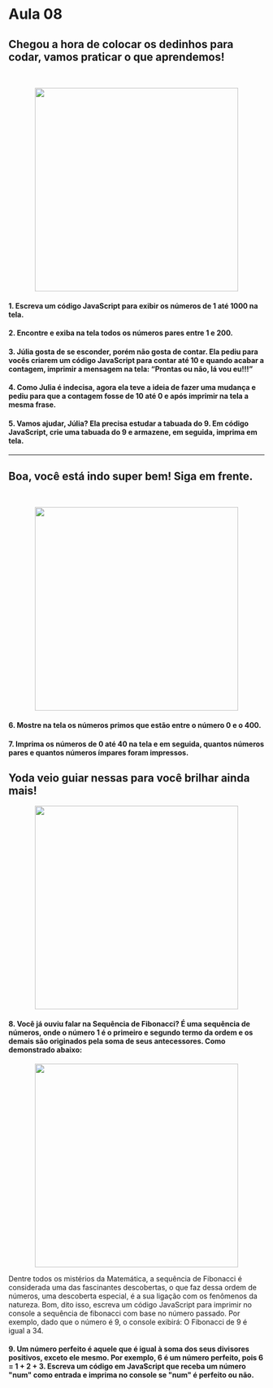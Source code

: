 # Aula 08

 
## Chegou a hora de colocar os dedinhos para codar, vamos praticar o que aprendemos!<br>
 <br>
 <p align="center">
  <img src="https://media.tenor.com/41I-iMyClCgAAAAd/programmer-programming.gif" width=400
</p>
<br>

 #### 1. Escreva um código JavaScript para exibir os números de 1 até 1000 na tela.
 #### 2. Encontre e exiba na tela todos os números pares entre 1 e 200.
 #### 3. Júlia gosta de se esconder, porém não gosta de contar. Ela pediu para vocês criarem um código JavaScript para contar até 10 e quando acabar a contagem, imprimir a mensagem na tela: “Prontas ou não, lá vou eu!!!”
#### 4. Como Julia é indecisa, agora ela teve a ideia de fazer uma mudança e pediu para que a contagem fosse de 10 até 0 e após imprimir na tela a mesma frase.
#### 5. Vamos ajudar, Júlia? Ela precisa estudar a tabuada do 9. Em código JavaScript, crie uma tabuada do 9 e armazene, em seguida, imprima em tela.

---

## Boa, você está indo super bem! Siga em frente.
   <br>
  <p align="center">
  <img src="https://media.tenor.com/QmaJC-c-xtMAAAAC/toy-story.gif" width=400
</p>
<br>
 
 #### 6. Mostre na tela os números primos que estão entre o número 0 e o 400.
 #### 7. Imprima os números de  0 até 40 na tela e em seguida, quantos números pares e quantos números ímpares foram impressos.
 
## Yoda veio guiar nessas para você brilhar ainda mais!
   
<p align="center">
  <img src="https://media.tenor.com/ANQ5MHKx7EYAAAAC/star-wars-dark-side.gif" width=400
</p>
<br>
 
#### 8. Você já ouviu falar na Sequência de Fibonacci? É uma sequência de números, onde o número 1 é o primeiro e segundo termo da ordem e os demais são originados pela soma de seus antecessores. Como demonstrado abaixo: 

<p align="center">
  <img src="https://mystudybay.com.br/storage/upload/mystudybay_foto_sequencia_de_fibonacci_07.jpg" width=400
</p>
<br>
  
Dentre todos os mistérios da Matemática, a sequência de Fibonacci é considerada uma das fascinantes descobertas, o que faz dessa ordem de números, uma descoberta especial, é a sua ligação com os fenômenos da natureza. 
Bom, dito isso, escreva um código JavaScript para imprimir no console a sequência de fibonacci com base no número passado. Por exemplo, dado que o número é 9, o console exibirá: O Fibonacci de 9 é igual a 34.

#### 9. Um número perfeito é aquele que é igual à soma dos seus divisores positivos, exceto ele mesmo. Por exemplo, 6 é um número perfeito, pois 6 = 1 + 2 + 3. Escreva um código em JavaScript que receba um número "num" como entrada e imprima no console se "num" é perfeito ou não.
